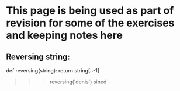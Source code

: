 # This page is being used as part of revision for some of the exercises and keeping notes here

## Reversing string:
def reversing(string):
  return string[::-1]

>>> reversing('denis')
sined



